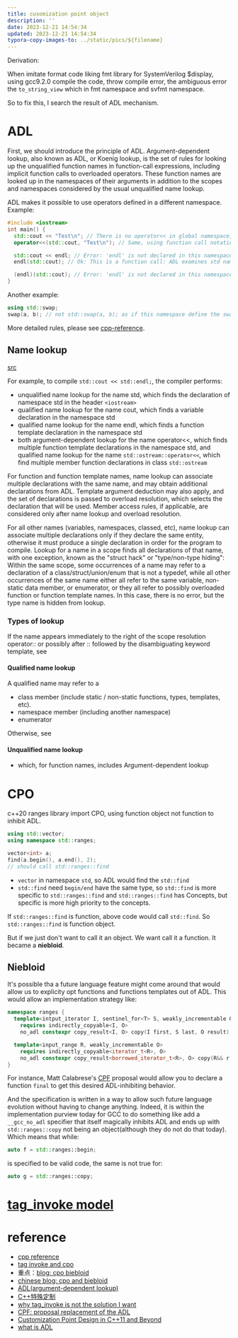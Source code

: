 ```yaml
---
title: cusomization point object
description: ''
date: 2023-12-21 14:54:34
updated: 2023-12-21 14:54:34
typora-copy-images-to: ../static/pics/${filename}
---
```


Derivation:

When imitate format code liking fmt library for SystemVerilog $display, using gcc9.2.0 compile the code, throw compile error,
the ambiguous error the `to_string_view` which in fmt namespace and svfmt namespace.

So to fix this, I search the result of ADL mechanism.

# ADL

First, we should introduce the principle of ADL. Argument-dependent lookup, also known as ADL, or Koenig lookup, is the set of rules for looking up the unqualified function names in function-call expressions, including implicit function calls to overloaded operators. These function names are looked up in the namespaces of their arguments in addition to the scopes and namespaces considered by the usual unqualified name lookup.

ADL makes it possible to use operators defined in a different namespace. Example:

```cpp
#include <iostream>
int main() {
  std::cout << "Test\n"; // There is no operator<< in global namespace, but ADL examines std namespace because the left argument is in std and finds std::operator<<(std::ostream&, const char*)
  operator<<(std::cout, "Test\n"); // Same, using function call notation.

  std::cout << endl; // Error: 'endl' is not declared in this namespace. This is not a function call to endl(), so ADL does not apply
  endl(std::cout); // Ok: This is a function call: ADL examines std namespace because the argument of endl is in std, and finds std::endl

  (endl)(std::cout); // Error: 'endl' is not declared in this namespace. The sub-expression (endl) is not an unqualified-id
}
```

Another example:
```cpp
using std::swap;
swap(a, b); // not std::swap(a, b); as if this namespace define the swap, first using this namespace swap, not std::swap.
```

More detailed rules, please see [cpp-reference](https://en.cppreference.com/w/cpp/language/adl).

## Name lookup
[src](https://en.cppreference.com/w/cpp/language/lookup)

For example, to compile `std::cout << std::endl;`, the compiler performs:
- unqualified name lookup for the name std, which finds the declaration of namespace std in the header `<iostream>`
- qualified name lookup for the name cout, which finds a variable declaration in the namespace std
- qualified name lookup for the name endl, which finds a function template declaration in the namespace std
- both argument-dependent lookup for the name operator<<, which finds multiple function template declarations in the namespace std, and qualified name lookup for the name `std::ostream::operator<<`, which find multiple member function declarations in class `std::ostream`

For function and function template names, name lookup can associate multiple declarations with the same name, and may obtain additional declarations from ADL. Template argument deduction may also apply, and the set of declarations is passed to overload resolution, which selects the declaration that will be used. Member access rules, if applicable, are considered only after name lookup and overload resolution.

For all other names (variables, namespaces, classed, etc), name lookup can associate multiple declarations only if they declare the same entity, otherwise it must produce a single declaration in order for the program to compile. Lookup for a name in a scope finds all declarations of that name, with one exception, known as the "struct hack" or "type/non-type hiding": Within the same scope, some occurrences of a name may refer to a declaration of a class/struct/union/enum that is not a typedef, while all other occurrences of the same name either all refer to the same variable, non-static data member, or enumerator, or they all refer to possibly overloaded function or function template names. In this case, there is no error, but the type name is hidden from lookup.

### Types of lookup
If the name appears immediately to the right of the scope resolution operator:: or possibly after :: followed by the disambiguating keyword template, see
####  Qualified name lookup
A qualified name may refer to a
- class member (include static / non-static functions, types, templates, etc).
- namespace member (including another namespace)
- enumerator

Otherwise, see
#### Unqualified name lookup
  - which, for function names, includes Argument-dependent lookup

# CPO
c++20 ranges library import CPO, using function object not function to inhibit ADL.

```cpp
using std::vector;
using namespace std::ranges;

vector<int> a;
find(a.begin(), a.end(), 2);
// should call std::ranges::find
```

- `vector` in namespace `std`, so ADL would find the `std::find`
- `std::find` need `begin/end` have the same type, so `std::find` is more specific to `std::ranges::find`
  and `std::ranges::find` has Concepts, but specific is more high priority to the concepts.

If `std::ranges::find` is function, above code would call `std::find`. So `std::ranges::find` is function object.

But if we just don't want to call it an object. We want call it a function. It became a **niebloid**.

## Niebloid
It's possible tha a future language feature might come around that would allow us to explicity opt functions and functions
templates out of ADL. This would allow an implementation strategy like:

```cpp
namespace ranges {
  template<intput_iterator I, sentinel_for<T> S, weakly_incrementable O>
    requires indirectly_copyable<I, O>
    no_adl constexpr copy_result<I, O> copy(I first, S last, O result);

  template<input_range R, weakly_incrementable O>
    requires indirectly_copyable<iterator_t<R>, O>
    no_adl constexpr copy_result<borrowed_iterator_t<R>, O> copy(R&& r, O result);
}
```

For instance, Matt Calabrese's [CPF](https://www.open-std.org/jtc1/sc22/wg21/docs/papers/2018/p1292r0.html) proposal would allow you to declare a function `final` to get this desired ADL-inhibiting behavior.

And the specification is written in a way to allow such future language evolution without having to change anything.
Indeed, it is within the implementation purview today for GCC to do something like add a `__gcc_no_adl` specifier that itself magically inhibits ADL and ends up with `std::ranges::copy` not being an object(although they do not do that today). Which means that while:

```cpp
auto f = std::ranges::begin;
```
is specified to be valid code, the same is not true for:
```cpp
auto g = std::ranges::copy;
```

# [tag_invoke model](https://www.open-std.org/jtc1/sc22/wg21/docs/papers/2019/p1895r0.pdf)


# reference
- [cpp reference](https://en.cppreference.com/w/cpp/ranges/cpo)
- [tag invoke and cpo](https://www.open-std.org/jtc1/sc22/wg21/docs/papers/2019/p1895r0.pdf)
- 重点：[blog: cpo biebloid](https://brevzin.github.io/c++/2020/12/19/cpo-niebloid/)
- [chinese blog: cpo and biebloid](https://mysteriouspreserve.com/blog/2023/04/18/Cpp-CPO-and-Niebloids/)
- [ADL(argument-dependent lookup)](https://en.cppreference.com/w/cpp/language/adl)
- [C++特殊定制](https://zhuanlan.zhihu.com/p/532859426)
- [why tag_invoke is not the solution I want](https://brevzin.github.io/c++/2020/12/01/tag-invoke/)
- [CPF: proposal replacement of the ADL](https://www.open-std.org/jtc1/sc22/wg21/docs/papers/2018/p1292r0.html)
- [Customization Point Design in C++11 and Beyond](http://ericniebler.com/2014/10/21/customization-point-design-in-c11-and-beyond/)
- [what is ADL](https://stackoverflow.com/questions/8111677/what-is-argument-dependent-lookup-aka-adl-or-koenig-lookup)
